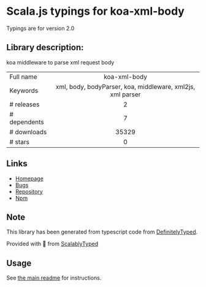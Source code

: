 
# Scala.js typings for koa-xml-body

Typings are for version 2.0

## Library description:
koa middleware to parse xml request body

|                    |                 |
| ------------------ | :-------------: |
| Full name          | koa-xml-body |
| Keywords           | xml, body, bodyParser, koa, middleware, xml2js, xml parser |
| # releases         | 2 |
| # dependents       | 7 |
| # downloads        | 35329 |
| # stars            | 0 |

## Links
- [Homepage](https://github.com/creeperyang/koa-xml-body#readme)
- [Bugs](https://github.com/creeperyang/koa-xml-body/issues)
- [Repository](https://github.com/creeperyang/koa-xml-body)
- [Npm](https://www.npmjs.com/package/koa-xml-body)
    


## Note
This library has been generated from typescript code from [DefinitelyTyped](https://definitelytyped.org).

Provided with :purple_heart: from [ScalablyTyped](https://github.com/oyvindberg/ScalablyTyped)

## Usage
See [the main readme](../../readme.md) for instructions.


